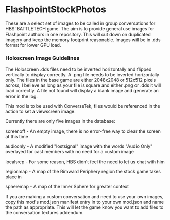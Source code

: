 # FlashpointStockPhotos

These are a select set of images to be called in group conversations for HBS' BATTLETECH game. The aim is to provide general use images for Flashpoint authors in one repository. This will cut down on duplicated imagery and keep the memory footprint reasonable. Images will be in .dds format for lower GPU load. 

### Holoscreen Image Guidelines

The Holoscreen .dds files need to be inverted horizontally and flipped vertically to display correctly. A .png file needs to be inverted horizontally only. The files in the base game are either 2048x2048 or 512x512 pixels across, I believe as long as your file is square and either .png or .dds it will load correctly. A file not found will display a blank image and generate an error in the log.


This mod is to be used with ConverseTek, files would be referenced in the action to set a viewscreen image.

Currently there are only five images in the database:


screenoff - An empty image, there is no error-free way to clear the screen at this time


audioonly - A modified "lostsignal" image with the words "Audio Only" overlayed for cast members with no need for a custom image


localsrep - For some reason, HBS didn't feel the need to let us chat with him


regionmap - A map of the Rimward Periphery region the stock game takes place in


spheremap - A map of the Inner Sphere for greater context


If you are making a custom conversation and need to use your own images, copy this mod's mod.json manifest entry in to your own mod.json and name the path as appropriate. This will let the game know you want to add files to the conversation textures addendum.

